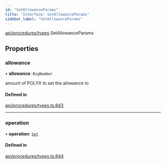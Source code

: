 ```yaml
---
id: "SetAllowanceParams"
title: "Interface: SetAllowanceParams"
sidebar_label: "SetAllowanceParams"
---
```


[api/procedures/types](../../../../../modules/API/Procedures/Types/Types.md).SetAllowanceParams

## Properties

### allowance

• **allowance**: `BigNumber`

amount of POLYX to set the allowance to

#### Defined in

[api/procedures/types.ts:843](https://github.com/PolymeshAssociation/polymesh-sdk/blob/91c2d2d8/src/api/procedures/types.ts#L843)

___

### operation

• **operation**: [`Set`](../../../../../enums/API/Procedures/Types/AllowanceOperation/AllowanceOperation.md#set)

#### Defined in

[api/procedures/types.ts:844](https://github.com/PolymeshAssociation/polymesh-sdk/blob/91c2d2d8/src/api/procedures/types.ts#L844)
